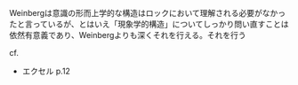 Weinbergは意識の形而上学的な構造はロックにおいて理解される必要がなかったと言っているが、とはいえ「現象学的構造」についてしっかり問い直すことは依然有意義であり、Weinbergよりも深くそれを行える。それを行う



cf.
- エクセル p.12